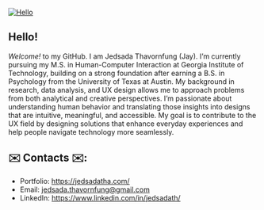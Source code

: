 [![Hello](https://user-images.githubusercontent.com/107713085/188771577-ca5ec4fb-0644-4612-b370-fa54bb5720cc.png)](https://github.com/jedsadatha/jedsadatha)

## Hello! ##
*Welcome!* to my GitHub. I am Jedsada Thavornfung (Jay). I’m currently pursuing my M.S. in Human-Computer Interaction at Georgia Institute of Technology, building on a strong foundation after earning a B.S. in Psychology from the University of Texas at Austin. My background in research, data analysis, and UX design allows me to approach problems from both analytical and creative perspectives. I’m passionate about understanding human behavior and translating those insights into designs that are intuitive, meaningful, and accessible. My goal is to contribute to the UX field by designing solutions that enhance everyday experiences and help people navigate technology more seamlessly.

## ✉️ Contacts ✉️:
* Portfolio: https://jedsadatha.com/
* Email: jedsada.thavornfung@gmail.com
* LinkedIn: https://www.linkedin.com/in/jedsadath/

  
<!--
**jedsadatha/jedsadatha** is a ✨ _special_ ✨ repository because its `README.md` (this file) appears on your GitHub profile.

Here are some ideas to get you started:

- 🔭 I’m currently working on ...
- 🌱 I’m currently learning ...
- 👯 I’m looking to collaborate on ...
- 🤔 I’m looking for help with ...
- 💬 Ask me about ...
- 📫 How to reach me: ...
- 😄 Pronouns: ...
- ⚡ Fun fact: ...

- USE <br> to make the image not stick together (when posting two images).
-->
